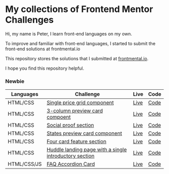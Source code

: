 # My collections of Frontend Mentor Challenges

Hi, my name is Peter, I learn front-end languages on my own.

To improve and familiar with front-end languages, I started to submit the front-end solutions at frontmental.io

This repository stores the solutions that I submitted at [frontmental.io](https://www.frontendmentor.io/).

I hope you find this repository helpful.

### Newbie

| Languages   | Challenge                                                                                                                                                           | Live                                                                 | Code                                                                                                                                        |
| ----------- | ------------------------------------------------------------------------------------------------------------------------------------------------------------------- | -------------------------------------------------------------------- | ------------------------------------------------------------------------------------------------------------------------------------------- |
| HTML/CSS    | [Single price grid component](https://www.frontendmentor.io/challenges/single-price-grid-component-5ce41129d0ff452fec5abbbc)                                        | [Live](https://single-price-by-peter.netlify.app/)                   | [Code](https://github.com/PeterHuang-13/frontend_mentor_challenges/tree/master/Single_price_grid_component)                                 |
| HTML/CSS    | [3-column preview card compoent](https://www.frontendmentor.io/challenges/3column-preview-card-component-pH92eAR2-)                                                 | [Live](https://3column-preview-card.netlify.app/)                    | [Code](https://github.com/PeterHuang-13/frontend_mentor_challenges/tree/master/3-column_preview_card_component)                             |
| HTML/CSS    | [Social proof section](https://www.frontendmentor.io/challenges/social-proof-section-6e0qTv_bA)                                                                     | [Live](https://social-proof-section-solution.netlify.app/)           | [Code](https://github.com/PeterHuang-13/frontend_mentor_challenges/tree/master/social-proof-section-master)                                 |
| HTML/CSS    | [States preview card component](https://www.frontendmentor.io/challenges/stats-preview-card-component-8JqbgoU62)                                                    | [Live](https://app.netlify.com/sites/state-preview/settings/general) | [Code](https://github.com/PeterHuang-13/frontend_mentor_challenges/tree/master/stats-preview-card-component-main)                           |
| HTML/CSS    | [Four card feature section](https://www.frontendmentor.io/challenges/four-card-feature-section-weK1eFYK)                                                            | [Live](https://four-card-feature-by-peter.netlify.app/)              | [Code](https://github.com/PeterHuang-13/frontend_mentor_challenges/tree/master/four-card-feature-section-master)                            |
| HTML/CSS    | [Huddle landing page with a single introductory section](https://www.frontendmentor.io/challenges/huddle-landing-page-with-a-single-introductory-section-B_2Wvxgi0) | [Live](https://huddle-landing-page-peter.netlify.app/)               | [Code](https://github.com/PeterHuang-13/frontend_mentor_challenges/tree/master/huddle-landing-page-with-single-introductory-section-master) |
| HTML/CSS/JS | [FAQ Accordion Card](https://www.frontendmentor.io/challenges/faq-accordion-card-XlyjD0Oam)                                                                         | [Live](https://faq-accordion-solution.netlify.app/)                  | [Code](https://github.com/PeterHuang-13/frontend_mentor_challenges/tree/master/faq-accordion-card-main#links)                               |
